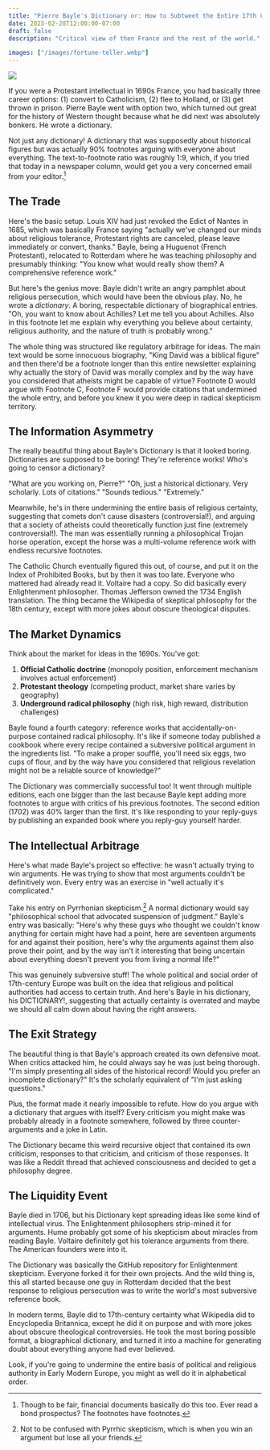```yaml
---
title: "Pierre Bayle's Dictionary or: How to Subtweet the Entire 17th Century"
date: 2025-02-28T12:00:00-07:00
draft: false
description: "Critical view of then France and the rest of the world."

images: ["/images/fortune-teller.webp"]
---
```


![](/images/fortune-teller.webp)

If you were a Protestant intellectual in 1690s France, you had basically three career options: (1) convert to Catholicism, (2) flee to Holland, or (3) get thrown in prison. Pierre Bayle went with option two, which turned out great for the history of Western thought because what he did next was absolutely bonkers. He wrote a dictionary.

Not just any dictionary! A dictionary that was supposedly about historical figures but was actually 90% footnotes arguing with everyone about everything. The text-to-footnote ratio was roughly 1:9, which, if you tried that today in a newspaper column, would get you a very concerned email from your editor.[^1]

## The Trade

Here's the basic setup. Louis XIV had just revoked the Edict of Nantes in 1685, which was basically France saying "actually we've changed our minds about religious tolerance, Protestant rights are canceled, please leave immediately or convert, thanks." Bayle, being a Huguenot (French Protestant), relocated to Rotterdam where he was teaching philosophy and presumably thinking: "You know what would really show them? A comprehensive reference work."

But here's the genius move: Bayle didn't write an angry pamphlet about religious persecution, which would have been the obvious play. No, he wrote a _dictionary_. A boring, respectable dictionary of biographical entries. "Oh, you want to know about Achilles? Let me tell you about Achilles. Also in this footnote let me explain why everything you believe about certainty, religious authority, and the nature of truth is probably wrong."

The whole thing was structured like regulatory arbitrage for ideas. The main text would be some innocuous biography, "King David was a biblical figure" and then there'd be a footnote longer than this entire newsletter explaining why actually the story of David was morally complex and by the way have you considered that atheists might be capable of virtue? Footnote D would argue with Footnote C, Footnote F would provide citations that undermined the whole entry, and before you knew it you were deep in radical skepticism territory.

## The Information Asymmetry

The really beautiful thing about Bayle's Dictionary is that it looked boring. Dictionaries are supposed to be boring! They're reference works! Who's going to censor a dictionary?

"What are you working on, Pierre?"
"Oh, just a historical dictionary. Very scholarly. Lots of citations."
"Sounds tedious."
"Extremely."

Meanwhile, he's in there undermining the entire basis of religious certainty, suggesting that comets don't cause disasters (controversial!), and arguing that a society of atheists could theoretically function just fine (extremely controversial!). The man was essentially running a philosophical Trojan horse operation, except the horse was a multi-volume reference work with endless recursive footnotes.

The Catholic Church eventually figured this out, of course, and put it on the Index of Prohibited Books, but by then it was too late. Everyone who mattered had already read it. Voltaire had a copy. So did basically every Enlightenment philosopher. Thomas Jefferson owned the 1734 English translation. The thing became the Wikipedia of skeptical philosophy for the 18th century, except with more jokes about obscure theological disputes.

## The Market Dynamics

Think about the market for ideas in the 1690s. You've got:

1. **Official Catholic doctrine** (monopoly position, enforcement mechanism involves actual enforcement)
2. **Protestant theology** (competing product, market share varies by geography)
3. **Underground radical philosophy** (high risk, high reward, distribution challenges)

Bayle found a fourth category: reference works that accidentally-on-purpose contained radical philosophy. It's like if someone today published a cookbook where every recipe contained a subversive political argument in the ingredients list. "To make a proper soufflé, you'll need six eggs, two cups of flour, and by the way have you considered that religious revelation might not be a reliable source of knowledge?"

The Dictionary was commercially successful too! It went through multiple editions, each one bigger than the last because Bayle kept adding more footnotes to argue with critics of his previous footnotes. The second edition (1702) was 40% larger than the first. It's like responding to your reply-guys by publishing an expanded book where you reply-guy yourself harder.

## The Intellectual Arbitrage

Here's what made Bayle's project so effective: he wasn't actually trying to win arguments. He was trying to show that most arguments couldn't be definitively won. Every entry was an exercise in "well actually it's complicated."

Take his entry on Pyrrhonian skepticism.[^2] A normal dictionary would say "philosophical school that advocated suspension of judgment." Bayle's entry was basically: "Here's why these guys who thought we couldn't know anything for certain might have had a point, here are seventeen arguments for and against their position, here's why the arguments against them also prove their point, and by the way isn't it interesting that being uncertain about everything doesn't prevent you from living a normal life?"

This was genuinely subversive stuff! The whole political and social order of 17th-century Europe was built on the idea that religious and political authorities had access to certain truth. And here's Bayle in his dictionary, his DICTIONARY!, suggesting that actually certainty is overrated and maybe we should all calm down about having the right answers.

## The Exit Strategy

The beautiful thing is that Bayle's approach created its own defensive moat. When critics attacked him, he could always say he was just being thorough. "I'm simply presenting all sides of the historical record! Would you prefer an incomplete dictionary?" It's the scholarly equivalent of "I'm just asking questions."

Plus, the format made it nearly impossible to refute. How do you argue with a dictionary that argues with itself? Every criticism you might make was probably already in a footnote somewhere, followed by three counter-arguments and a joke in Latin.

The Dictionary became this weird recursive object that contained its own criticism, responses to that criticism, and criticism of those responses. It was like a Reddit thread that achieved consciousness and decided to get a philosophy degree.

## The Liquidity Event

Bayle died in 1706, but his Dictionary kept spreading ideas like some kind of intellectual virus. The Enlightenment philosophers strip-mined it for arguments. Hume probably got some of his skepticism about miracles from reading Bayle. Voltaire definitely got his tolerance arguments from there. The American founders were into it.

The Dictionary was basically the GitHub repository for Enlightenment skepticism. Everyone forked it for their own projects. And the wild thing is, this all started because one guy in Rotterdam decided that the best response to religious persecution was to write the world's most subversive reference book.

In modern terms, Bayle did to 17th-century certainty what Wikipedia did to Encyclopedia Britannica, except he did it on purpose and with more jokes about obscure theological controversies. He took the most boring possible format, a biographical dictionary, and turned it into a machine for generating doubt about everything anyone had ever believed.

Look, if you're going to undermine the entire basis of political and religious authority in Early Modern Europe, you might as well do it in alphabetical order.

[^1]: Though to be fair, financial documents basically do this too. Ever read a bond prospectus? The footnotes have footnotes.

[^2]: Not to be confused with Pyrrhic skepticism, which is when you win an argument but lose all your friends.

